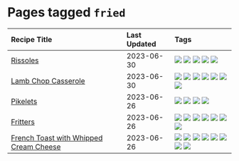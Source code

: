 # Pages tagged `fried`

|Recipe Title|Last Updated|Tags
|:---|:---|:---|
|[Rissoles](../recipes/rissoles.md)|2023-06-30|[![](https://img.shields.io/badge/tag-aussie-8ce73b)](../tags/aussie.md) [![](https://img.shields.io/badge/tag-beef-1d5152)](../tags/beef.md) [![](https://img.shields.io/badge/tag-easy-3a4f8e)](../tags/easy.md) [![](https://img.shields.io/badge/tag-family-427cd)](../tags/family.md) [![](https://img.shields.io/badge/tag-fried-d4602a)](../tags/fried.md)|
|[Lamb Chop Casserole](../recipes/lambchopcasserole.md)|2023-06-30|[![](https://img.shields.io/badge/tag-aussie-8ce73b)](../tags/aussie.md) [![](https://img.shields.io/badge/tag-baked-9ab3df)](../tags/baked.md) [![](https://img.shields.io/badge/tag-battered-062ab)](../tags/battered.md) [![](https://img.shields.io/badge/tag-casserole-af803c)](../tags/casserole.md) [![](https://img.shields.io/badge/tag-family-427cd)](../tags/family.md) [![](https://img.shields.io/badge/tag-fried-d4602a)](../tags/fried.md) [![](https://img.shields.io/badge/tag-lamb-6d71)](../tags/lamb.md)|
|[Pikelets](../recipes/pikelets.md)|2023-06-26|[![](https://img.shields.io/badge/tag-breakfast-9fef19)](../tags/breakfast.md) [![](https://img.shields.io/badge/tag-dessert-1433c8)](../tags/dessert.md) [![](https://img.shields.io/badge/tag-family-427cd)](../tags/family.md) [![](https://img.shields.io/badge/tag-fried-d4602a)](../tags/fried.md)|
|[Fritters](../recipes/fritters.md)|2023-06-26|[![](https://img.shields.io/badge/tag-chicken-517a72)](../tags/chicken.md) [![](https://img.shields.io/badge/tag-family-427cd)](../tags/family.md) [![](https://img.shields.io/badge/tag-fried-d4602a)](../tags/fried.md) [![](https://img.shields.io/badge/tag-ham-d5a11)](../tags/ham.md) [![](https://img.shields.io/badge/tag-lamb-6d71)](../tags/lamb.md) [![](https://img.shields.io/badge/tag-leftovers-32613c)](../tags/leftovers.md) [![](https://img.shields.io/badge/tag-vegetables-659a8f)](../tags/vegetables.md)|
|[French Toast with Whipped Cream Cheese](../recipes/frenchtoastwhippedcreamcheese.md)|2023-06-26|[![](https://img.shields.io/badge/tag-amazing-f05668)](../tags/amazing.md) [![](https://img.shields.io/badge/tag-breakfast-9fef19)](../tags/breakfast.md) [![](https://img.shields.io/badge/tag-dairy-5c1fef)](../tags/dairy.md) [![](https://img.shields.io/badge/tag-dessert-1433c8)](../tags/dessert.md) [![](https://img.shields.io/badge/tag-fried-d4602a)](../tags/fried.md) [![](https://img.shields.io/badge/tag-large_quantity-b6c680)](../tags/large_quantity.md) [![](https://img.shields.io/badge/tag-messy-8f457a)](../tags/messy.md) [![](https://img.shields.io/badge/tag-mine-10cdd6)](../tags/mine.md)|
